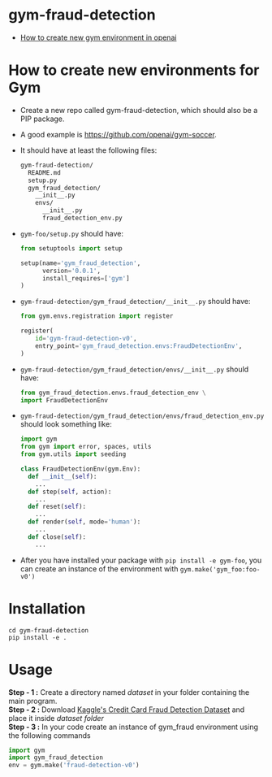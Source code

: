 # gym-fraud-detection

* [How to create new gym environment in openai](https://github.com/openai/gym/blob/master/docs/creating-environments.md)

# How to create new environments for Gym

* Create a new repo called gym-fraud-detection, which should also be a PIP package.

* A good example is https://github.com/openai/gym-soccer.

* It should have at least the following files:
  ```sh
  gym-fraud-detection/
    README.md
    setup.py
    gym_fraud_detection/
      __init__.py
      envs/
        __init__.py
        fraud_detection_env.py
  ```

* `gym-foo/setup.py` should have:

  ```python
  from setuptools import setup

  setup(name='gym_fraud_detection',
        version='0.0.1',
        install_requires=['gym'] 
  )
  ```

* `gym-fraud-detection/gym_fraud_detection/__init__.py` should have:
  ```python
  from gym.envs.registration import register

  register(
      id='gym-fraud-detection-v0',
      entry_point='gym_fraud_detection.envs:FraudDetectionEnv',
  )
  ```

* `gym-fraud-detection/gym_fraud_detection/envs/__init__.py` should have:
  ```python
  from gym_fraud_detection.envs.fraud_detection_env \
  import FraudDetectionEnv
  ```

* `gym-fraud-detection/gym_fraud_detection/envs/fraud_detection_env.py` should look something like:
  ```python
  import gym
  from gym import error, spaces, utils
  from gym.utils import seeding

  class FraudDetectionEnv(gym.Env):
    def __init__(self):
      ...
    def step(self, action):
      ...
    def reset(self):
      ...
    def render(self, mode='human'):
      ...
    def close(self):
      ...
  ```

* After you have installed your package with `pip install -e gym-foo`, you can create an instance of the environment with `gym.make('gym_foo:foo-v0')`

# Installation 
```
cd gym-fraud-detection
pip install -e .
```

# Usage 

**Step - 1 :** Create a directory named *dataset* in your folder containing the main program.<br>
**Step - 2 :** Download [Kaggle's Credit Card Fraud Detection Dataset](https://www.kaggle.com/mlg-ulb/creditcardfraud) and place it inside *dataset folder*<br>
**Step - 3 :** In your code create an instance of gym_fraud environment using the following commands <br>
 ```python
import gym
import gym_fraud_detection
env = gym.make('fraud-detection-v0')
```
